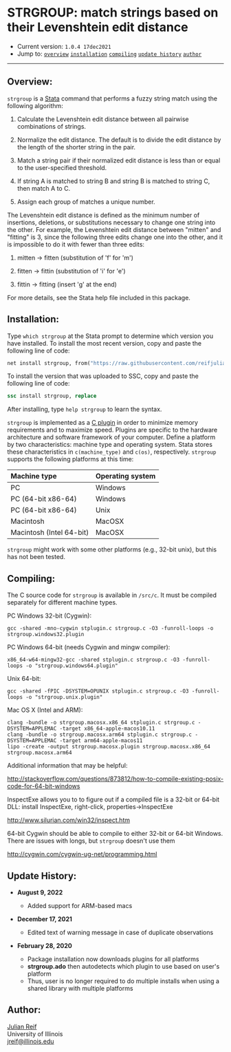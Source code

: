 # STRGROUP: match strings based on their Levenshtein edit distance

- Current version: `1.0.4 17dec2021`
- Jump to: [`overview`](#overview) [`installation`](#installation) [`compiling`](#compiling) [`update history`](#update-history) [`author`](#author)

-----------

## Overview: 

`strgroup` is a [Stata](http://www.stata.com) command that performs a fuzzy string match using the following algorithm:

1. Calculate the Levenshtein edit distance between all pairwise combinations of strings.

2. Normalize the edit distance. The default is to divide the edit distance by the length of the shorter string in the pair.

3. Match a string pair if their normalized edit distance is less than or equal to the user-specified threshold.

4. If string A is matched to string B and string B is matched to string C, then match A to C.

5. Assign each group of matches a unique number.

The Levenshtein edit distance is defined as the minimum number of insertions, deletions, or substitutions necessary to change one string into the other. For example, the Levenshtein edit distance between "mitten" and "fitting" is 3, since the following three edits change one into the other, and it is impossible to do it with fewer than three edits:

1. mitten -> fitten (substitution of 'f' for 'm')

2. fitten -> fittin (substitution of 'i' for 'e')

3. fittin -> fitting (insert 'g' at the end)

For more details, see the Stata help file included in this package.

## Installation:

Type `which strgroup` at the Stata prompt to determine which version you have installed. To install the most recent version, copy and paste the following line of code:

```stata
net install strgroup, from("https://raw.githubusercontent.com/reifjulian/strgroup/master") replace
```

To install the version that was uploaded to SSC, copy and paste the following line of code:
```stata
ssc install strgroup, replace
```

After installing, type `help strgroup` to learn the syntax.

`strgroup` is implemented as a [C plugin](https://www.stata.com/plugins/) in order to minimize memory requirements and to maximize speed.  Plugins are specific to the hardware architecture and software framework of your computer. Define a platform by two characteristics: machine type and operating system.  Stata stores these characteristics in `c(machine_type)` and `c(os)`, respectively. `strgroup` supports the following platforms at this time:

| Machine type    | Operating system           |
| :------------- |:-------------| 
| PC      | Windows |
| PC (64-bit x86-64)      | Windows      | 
| PC (64-bit x86-64)      | Unix      | 
| Macintosh      | MacOSX      | 
| Macintosh (Intel 64-bit)       | MacOSX      | 

`strgroup` might work with some other platforms (e.g., 32-bit unix), but this has not been tested.

## Compiling:

The C source code for `strgroup` is available in `/src/c`. It must be compiled separately for different machine types.

PC Windows 32-bit (Cygwin):
```
gcc -shared -mno-cygwin stplugin.c strgroup.c -O3 -funroll-loops -o strgroup.windows32.plugin
```

PC Windows 64-bit (needs Cygwin and mingw compiler):
```
x86_64-w64-mingw32-gcc -shared stplugin.c strgroup.c -O3 -funroll-loops -o "strgroup.windows64.plugin"
```

Unix 64-bit:
```
gcc -shared -fPIC -DSYSTEM=OPUNIX stplugin.c strgroup.c -O3 -funroll-loops -o "strgroup.unix.plugin"
```

Mac OS X (Intel and ARM):
```
clang -bundle -o strgroup.macosx.x86_64 stplugin.c strgroup.c -DSYSTEM=APPLEMAC -target x86_64-apple-macos10.11
clang -bundle -o strgroup.macosx.arm64 stplugin.c strgroup.c -DSYSTEM=APPLEMAC -target arm64-apple-macos11
lipo -create -output strgroup.macosx.plugin strgroup.macosx.x86_64 strgroup.macosx.arm64
```

Additional information that may be helpful:

http://stackoverflow.com/questions/873812/how-to-compile-existing-posix-code-for-64-bit-windows

InspectExe allows you to to figure out if a compiled file is a 32-bit or 64-bit DLL: install InspectExe, right-click, properties->InspectExe

http://www.silurian.com/win32/inspect.htm

64-bit Cygwin should be able to compile to either 32-bit or 64-bit Windows. There are issues with longs, but `strgroup` doesn't use them

http://cygwin.com/cygwin-ug-net/programming.html

## Update History:
* **August 9, 2022**
  - Added support for ARM-based macs
  
* **December 17, 2021**
  - Edited text of warning message in case of duplicate observations

* **February 28, 2020**
  - Package installation now downloads plugins for all platforms
  - **strgroup.ado** then autodetects which plugin to use based on user's platform
  - Thus, user is no longer required to do multiple installs when using a shared library with multiple platforms

## Author:

[Julian Reif](http://www.julianreif.com)
<br>University of Illinois
<br>jreif@illinois.edu

